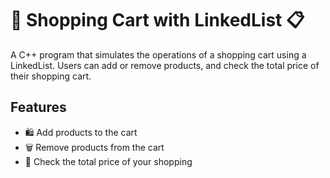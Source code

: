 # 🛒 Shopping Cart with LinkedList 📋

A C++ program that simulates the operations of a shopping cart using a LinkedList. Users can add or remove products, and check the total price of their shopping cart.

## Features

- 🛍️ Add products to the cart
- 🗑️ Remove products from the cart
- 💸 Check the total price of your shopping